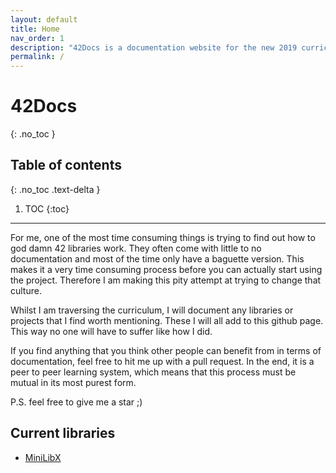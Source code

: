 ```yaml
---
layout: default
title: Home
nav_order: 1
description: "42Docs is a documentation website for the new 2019 curriculum's assignment"
permalink: /
---
```


# 42Docs
{: .no_toc }

## Table of contents
{: .no_toc .text-delta }

1. TOC
{:toc}


---

For me, one of the most time consuming things is trying to find out how to god
damn 42 libraries work. They often come with little to no documentation and most
of the time only have a baguette version. This makes it a very time consuming
process before you can actually start using the project. Therefore I am making
this pity attempt at trying to change that culture.

Whilst I am traversing the curriculum, I will document any libraries or projects
that I find worth mentioning. These I will all add to this github page. This way
no one will have to suffer like how I did.

If you find anything that you think other people can benefit from in terms of
documentation, feel free to hit me up with a pull request. In the end, it is a
peer to peer learning system, which means that this process must be mutual
in its most purest form.

P.S. feel free to give me a star ;)

## Current libraries

- [MiniLibX](./libs/minilibx.html)